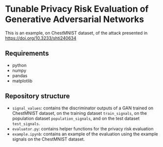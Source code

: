 # Tunable Privacy Risk Evaluation of Generative Adversarial Networks

This is an example, on ChestMNIST dataset, of the attack presented in https://doi.org/10.3233/shti240634


## Requirements

- python
- numpy
- pandas
- matplotlib

## Repository structure

- `signal_values`: contains the discriminator outputs of a GAN trained on ChestMNIST dataset, on the training dataset `train_signals`, on the population dataset `population_signals`, and on the test dataset `test_signals`.
- `evaluator.py`: contains helper functions for the privacy risk evaluation
- `example.ipynb`: contains an example of the evaluation using the example signals on the ChestMNIST dataset.